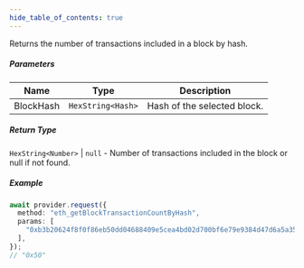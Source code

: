 ```yaml
---
hide_table_of_contents: true
---
```


<head>
  <meta
    name="description"
    content="Returns the number of transactions included in a block by hash."
  />
</head>

<intro-end />

Returns the number of transactions included in a block by hash.

##### Parameters

| Name      | Type              | Description                 |
| --------- | ----------------- | --------------------------- |
| BlockHash | `HexString<Hash>` | Hash of the selected block. |

##### Return Type

`HexString<Number>` | `null` - Number of transactions included in the block or null if not found.

##### Example

```typescript title="TypeScript"
await provider.request({
  method: "eth_getBlockTransactionCountByHash",
  params: [
    "0xb3b20624f8f0f86eb50dd04688409e5cea4bd02d700bf6e79e9384d47d6a5a35",
  ],
});
// "0x50"
```
